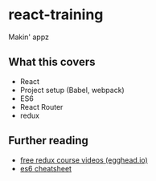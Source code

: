 # react-training
Makin' appz

## What this covers

* React
* Project setup (Babel, webpack)
* ES6
* React Router
* redux

## Further reading

* [free redux course videos (egghead.io)](https://egghead.io/series/getting-started-with-redux)
* [es6 cheatsheet](https://github.com/DrkSephy/es6-cheatsheet)
